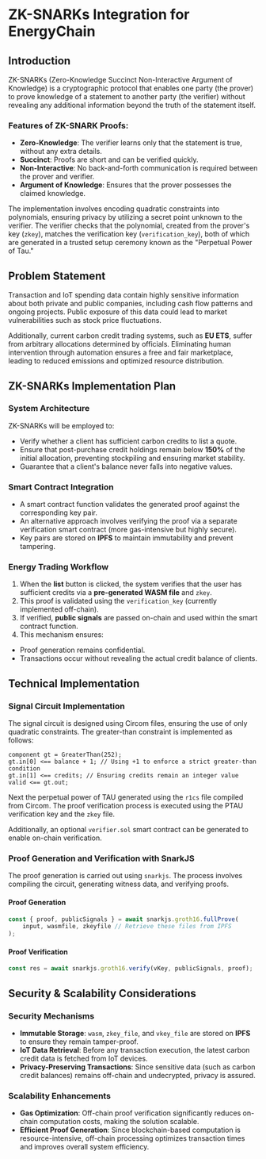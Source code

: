 # ZK-SNARKs Integration for EnergyChain

## Introduction
ZK-SNARKs (Zero-Knowledge Succinct Non-Interactive Argument of Knowledge) is a cryptographic protocol that enables one party (the prover) to prove knowledge of a statement to another party (the verifier) without revealing any additional information beyond the truth of the statement itself.

### Features of ZK-SNARK Proofs:
- **Zero-Knowledge**: The verifier learns only that the statement is true, without any extra details.
- **Succinct**: Proofs are short and can be verified quickly.
- **Non-Interactive**: No back-and-forth communication is required between the prover and verifier.
- **Argument of Knowledge**: Ensures that the prover possesses the claimed knowledge.

The implementation involves encoding quadratic constraints into polynomials, ensuring privacy by utilizing a secret point unknown to the verifier. The verifier checks that the polynomial, created from the prover's key (`zkey`), matches the verification key (`verification_key`), both of which are generated in a trusted setup ceremony known as the "Perpetual Power of Tau."

## Problem Statement
Transaction and IoT spending data contain highly sensitive information about both private and public companies, including cash flow patterns and ongoing projects. Public exposure of this data could lead to market vulnerabilities such as stock price fluctuations.

Additionally, current carbon credit trading systems, such as **EU ETS**, suffer from arbitrary allocations determined by officials. Eliminating human intervention through automation ensures a free and fair marketplace, leading to reduced emissions and optimized resource distribution.

## ZK-SNARKs Implementation Plan

### System Architecture
ZK-SNARKs will be employed to:
- Verify whether a client has sufficient carbon credits to list a quote.
- Ensure that post-purchase credit holdings remain below **150%** of the initial allocation, preventing stockpiling and ensuring market stability.
- Guarantee that a client's balance never falls into negative values.

### Smart Contract Integration
- A smart contract function validates the generated proof against the corresponding key pair.
- An alternative approach involves verifying the proof via a separate verification smart contract (more gas-intensive but highly secure).
- Key pairs are stored on **IPFS** to maintain immutability and prevent tampering.

### Energy Trading Workflow
1. When the **list** button is clicked, the system verifies that the user has sufficient credits via a **pre-generated WASM file** and `zkey`.
2. This proof is validated using the `verification_key` (currently implemented off-chain).
3. If verified, **public signals** are passed on-chain and used within the smart contract function.
4. This mechanism ensures:
  - Proof generation remains confidential.
  - Transactions occur without revealing the actual credit balance of clients.

## Technical Implementation

### Signal Circuit Implementation

The signal circuit is designed using Circom files, ensuring the use of only quadratic constraints. The greater-than constraint is implemented as follows:

```circom
component gt = GreaterThan(252);
gt.in[0] <== balance + 1; // Using +1 to enforce a strict greater-than condition
gt.in[1] <== credits; // Ensuring credits remain an integer value
valid <== gt.out;
```

Next the perpetual power of TAU generated using the `r1cs` file compiled from Circom. The proof verification process is executed using the PTAU verification key and the `zkey` file.

Additionally, an optional `verifier.sol` smart contract can be generated to enable on-chain verification.

### Proof Generation and Verification with SnarkJS

The proof generation is carried out using `snarkjs`. The process involves compiling the circuit, generating witness data, and verifying proofs.

#### **Proof Generation**
```javascript
const { proof, publicSignals } = await snarkjs.groth16.fullProve(
    input, wasmfile, zkeyfile // Retrieve these files from IPFS
);
```
#### **Proof Verification**
```javascript
const res = await snarkjs.groth16.verify(vKey, publicSignals, proof);
```
## Security & Scalability Considerations

### Security Mechanisms
- **Immutable Storage**: `wasm`, `zkey_file`, and `vkey_file` are stored on **IPFS** to ensure they remain tamper-proof.
- **IoT Data Retrieval**: Before any transaction execution, the latest carbon credit data is fetched from IoT devices.
- **Privacy-Preserving Transactions**: Since sensitive data (such as carbon credit balances) remains off-chain and undecrypted, privacy is assured.

### Scalability Enhancements
- **Gas Optimization**: Off-chain proof verification significantly reduces on-chain computation costs, making the solution scalable.
- **Efficient Proof Generation**: Since blockchain-based computation is resource-intensive, off-chain processing optimizes transaction times and improves overall system efficiency.


